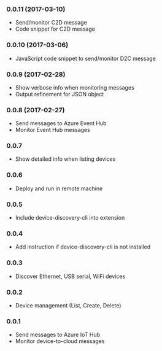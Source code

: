 ### 0.0.11 (2017-03-10)
* Send/monitor C2D message
* Code snippet for C2D message

### 0.0.10 (2017-03-06)
* JavaScript code snippet to send/monitor D2C message

### 0.0.9 (2017-02-28)
* Show verbose info when monitoring messages
* Output refinement for JSON object

### 0.0.8 (2017-02-27)
* Send messages to Azure Event Hub
* Monitor Event Hub messages

### 0.0.7
* Show detailed info when listing devices

### 0.0.6
* Deploy and run in remote machine

### 0.0.5
* Include device-discovery-cli into extension

### 0.0.4
* Add instruction if device-discovery-cli is not installed 

### 0.0.3
* Discover Ethernet, USB serial, WiFi devices

### 0.0.2
* Device management (List, Create, Delete)

### 0.0.1
* Send messages to Azure IoT Hub
* Monitor device-to-cloud messages